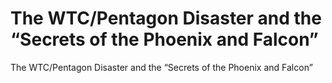 # The WTC/Pentagon Disaster and the “Secrets of the Phoenix and Falcon”

The WTC/Pentagon Disaster and the “Secrets of the Phoenix and Falcon”